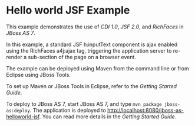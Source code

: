 Hello world JSF Example
===================

This example demonstrates the use of *CDI 1.0*, *JSF 2.0*, and *RichFaces* in *JBoss AS 7*.

In this example, a standard JSF h:inputText component is ajax enabled using the RichFaces
a4j:ajax tag, triggering the application server to re-render a sub-section of the page on
a browser event.

The example can be deployed using Maven from the command line or from Eclipse using
JBoss Tools.

To set up Maven or JBoss Tools in Eclipse, refer to the _Getting Started Guide_.

To deploy to JBoss AS 7, start JBoss AS 7, and type `mvn package jboss-as:deploy`. 
The application is deployed to <http://localhost:8080/jboss-as-helloworld-jsf>. You
can read more details in the _Getting Started Guide_.